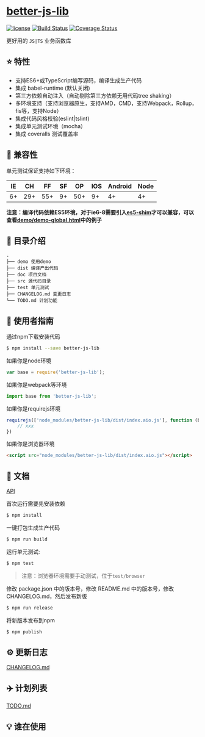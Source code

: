 # [better-js-lib](https://github.com/SFTC/better-js-lib)

[![license](https://img.shields.io/badge/license-MIT-blue.svg)](https://github.com/SFTC/better-js-lib/blob/master/LICENSE)
[![Build Status](https://travis-ci.org/SFTC/better-js-lib.svg?branch=feature-1.0.0)](https://travis-ci.org/SFTC/better-js-lib)
[![Coverage Status](https://coveralls.io/repos/github/SFTC/better-js-lib/badge.svg?branch=feature-1.0.0)](https://coveralls.io/github/SFTC/better-js-lib?branch=feature-1.0.0)

更好用的 `JS|TS` 业务函数库

## :star: 特性

- 支持ES6+或TypeScript编写源码，编译生成生产代码
- 集成 babel-runtime (默认关闭)
- 第三方依赖自动注入（自动剔除第三方依赖无用代码tree shaking）
- 多环境支持（支持浏览器原生，支持AMD，CMD，支持Webpack，Rollup，fis等，支持Node）
- 集成代码风格校验(eslint|tslint)
- 集成单元测试环境（mocha）
- 集成 coveralls 测试覆盖率

## :pill: 兼容性

单元测试保证支持如下环境：

| IE   | CH   | FF   | SF   | OP   | IOS  | Android   | Node  |
| ---- | ---- | ---- | ---- | ---- | ---- | ---- | ----- |
| 6+   | 29+ | 55+  | 9+   | 50+  | 9+   | 4+   | 4+ |

**注意：编译代码依赖ES5环境，对于ie6-8需要引入[es5-shim](http://github.com/es-shims/es5-shim/)才可以兼容，可以查看[demo/demo-global.html](./demo/demo-global.html)中的例子**

## :open_file_folder: 目录介绍

```
.
├── demo 使用demo
├── dist 编译产出代码
├── doc 项目文档
├── src 源代码目录
├── test 单元测试
├── CHANGELOG.md 变更日志
└── TODO.md 计划功能
```

## :rocket: 使用者指南

通过npm下载安装代码

```bash
$ npm install --save better-js-lib
```

如果你是node环境

```js
var base = require('better-js-lib');
```

如果你是webpack等环境

```js
import base from 'better-js-lib';
```

如果你是requirejs环境

```js
requirejs(['node_modules/better-js-lib/dist/index.aio.js'], function (base) {
    // xxx
})
```

如果你是浏览器环境

```html
<script src="node_modules/better-js-lib/dist/index.aio.js"></script>
```

## :bookmark_tabs: 文档
[API](./doc/api.md)

首次运行需要先安装依赖

```bash
$ npm install
```

一键打包生成生产代码

```bash
$ npm run build
```

运行单元测试:

```bash
$ npm test
```

> 注意：浏览器环境需要手动测试，位于`test/browser`

修改 package.json 中的版本号，修改 README.md 中的版本号，修改 CHANGELOG.md，然后发布新版

```bash
$ npm run release
```

将新版本发布到npm

```bash
$ npm publish
```

## :gear: 更新日志
[CHANGELOG.md](./CHANGELOG.md)

## :airplane: 计划列表
[TODO.md](./TODO.md)

## :bulb: 谁在使用